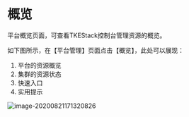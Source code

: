 # 概览

平台概览页面，可查看TKEStack控制台管理资源的概览。

如下图所示，在【平台管理】页面点击【概览】，此处可以展现：

1. 平台的资源概览
2. 集群的资源状态
3. 快速入口
4. 实用提示

![image-20200821171320826](https://github.com/PatrickLai7528/docs/tree/367ed6036bfdb372201d6e1790cdfffbf16b6ac6/images/overview.png)

